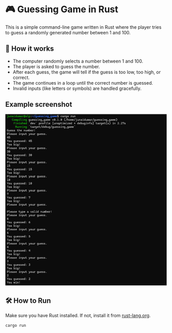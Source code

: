 # 🎮 Guessing Game in Rust

This is a simple command-line game written in Rust where the player tries to guess a randomly generated number between 1 and 100.

## 🧠 How it works

- The computer randomly selects a number between 1 and 100.
- The player is asked to guess the number.
- After each guess, the game will tell if the guess is too low, too high, or correct.
- The game continues in a loop until the correct number is guessed.
- Invalid inputs (like letters or symbols) are handled gracefully.

## Example screenshot

![Example Screenshot](https://raw.githubusercontent.com/Umaralp/guessing_game/refs/heads/main/screenshot-%20Guessing%20Game.png)


## 🛠 How to Run

Make sure you have Rust installed. If not, install it from [rust-lang.org](https://www.rust-lang.org/).

```bash
cargo run

